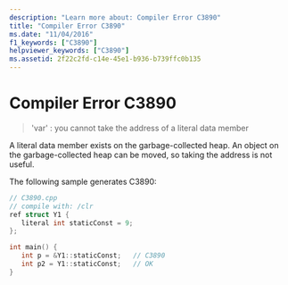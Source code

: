 ```yaml
---
description: "Learn more about: Compiler Error C3890"
title: "Compiler Error C3890"
ms.date: "11/04/2016"
f1_keywords: ["C3890"]
helpviewer_keywords: ["C3890"]
ms.assetid: 2f22c2fd-c14e-45e1-b936-b739ffc0b135
---
```

# Compiler Error C3890

> 'var' : you cannot take the address of a literal data member

A literal data member exists on the garbage-collected heap.  An object on the garbage-collected heap can be moved, so taking the address is not useful.

The following sample generates C3890:

```cpp
// C3890.cpp
// compile with: /clr
ref struct Y1 {
   literal int staticConst = 9;
};

int main() {
   int p = &Y1::staticConst;   // C3890
   int p2 = Y1::staticConst;   // OK
}
```
